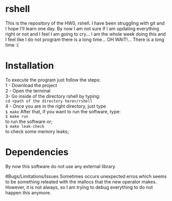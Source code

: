 # rshell
This is the repository of the HW0, rshell. I have been struggling with git and I hope I'll learn one day. By now I am not sure if I am updating everything right or not and I feel I am going to cry... I am the whole week doing this and I feel like I do not program there is a long time... OH WAIT!... There is a long time :( 

# Installation
To execute the program just follow the steps:
<br>1 - Download the project
<br>2 - Open the terminal
<br>3- Go inside of the directory rshell by typing:
<br>`cd <path of the directory here>/rshell`
<br>4 - Once you are in the right directory, just type 
<br>`$ make` 
After that, if you want to run the software, type:
<br>`$ make run`
<br>to run the software or;
<br>`$ make leak-check`
<br>to check some memory leaks;

# Dependencies
By now this software do not use any external library.

#Bugs/Limitations/Issues
Sometimes occurs unexpected erros which seems to be something releated with the mallocs that the new operator makes. However, it is not always, so I am trying to debug everything to do not happen this anymore.


